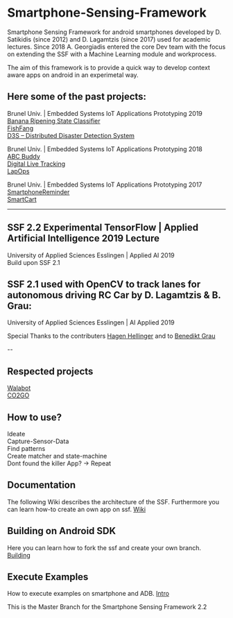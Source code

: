 # Smartphone-Sensing-Framework

Smartphone Sensing Framework for android smartphones developed by D. Satikidis (since 2012) and D. Lagamtzis (since 2017) used for academic lectures. Since 2018 A. Georgiadis entered the core Dev team with the focus on extending the SSF with a Machine Learning module and workprocess.

The aim of this framework is to provide a quick way to develop context aware apps on android in an experimetal way.

## Here some of the past projects:
Brunel Univ. | Embedded Systems IoT Applications Prototyping 2019<br>
[Banana Ripening State Classifier](https://www.hackster.io/bananaco-teamd/banana-ripening-state-classifier-26f303)<br>
[FishFang](https://www.hackster.io/fishfang/fishfang-8f979e)<br>
[D3S – Distributed Disaster Detection System](https://www.hackster.io/153563/d3s-distributed-disaster-detection-system-221886)

Brunel Univ. | Embedded Systems IoT Applications Prototyping 2018<br>
[ABC Buddy](https://www.hackster.io/dcse-team-b/abc-buddy-a54c31)<br>
[Digital Live Tracking](https://www.hackster.io/dcse-team-c/digital-life-tracking-87e03f)<br>
[LapOps](https://www.hackster.io/dcse-team-d/lapops-638e1e)

Brunel Univ. | Embedded Systems IoT Applications Prototyping 2017<br>
[SmartphoneReminder](https://www.hackster.io/43563/smartphone-reminder-5fb580)<br>
[SmartCart](https://www.hackster.io/dcse-team-b/smart-cart-09155f)

---

## SSF 2.2 Experimental TensorFlow | Applied Artificial Intelligence 2019 Lecture 
University of Applied Sciences Esslingen | Applied AI 2019<br>
Build upon SSF 2.1

## SSF 2.1 used with OpenCV to track lanes for autonomous driving RC Car by D. Lagamtzis & B. Grau:
University of Applied Sciences Esslingen | AI Applied 2019<br>

Special Thanks to the contributers [Hagen Hellinger](https://github.com/bollefreshavocado)
and to [Benedikt Grau](https://github.com/CrazyBene)

--

## Respected projects
[Walabot](https://www.youtube.com/watch?v=CoWdmFFnMi0#action=share)<br>
[CO2GO](http://senseable.mit.edu/co2go/)

## How to use?<br>
  Ideate<br>
  Capture-Sensor-Data<br>
  Find patterns<br>
  Create matcher and state-machine<br>
  Dont found the killer App? -> Repeat<br>
 

 
## Documentation
The following Wiki describes the architecture of the SSF. Furthermore you can learn how-to 
create an own app on ssf.
[Wiki](https://github.com/MrDio/Smartphone-Sensing-Framework/wiki/Systemoverview)

## Building on Android SDK
Here you can learn how to fork the ssf and create your own branch.
[Building](https://github.com/MrDio/Smartphone-Sensing-Framework/wiki/Building-with-Android-SDK)

## Execute Examples
How to execute examples on smartphone and ADB.
[Intro](https://github.com/MrDio/Smartphone-Sensing-Framework/wiki/Execute-Example)


This is the Master Branch for the Smartphone Sensing Framework 2.2
